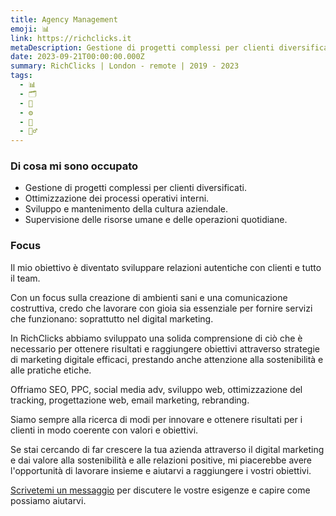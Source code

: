 ```yaml
---
title: Agency Management
emoji: 📊
link: https://richclicks.it
metaDescription: Gestione di progetti complessi per clienti diversificati. Ottimizzazione dei processi operativi interni. Sviluppo e mantenimento della cultura aziendale. Supervisione delle risorse umane e delle operazioni quotidiane.
date: 2023-09-21T00:00:00.000Z
summary: RichClicks | London - remote | 2019 - 2023
tags:
  - 📊
  - 🗂️
  - 👥
  - ⚙️
  - 🌈
  - 🤹‍♂️
---
```


### Di cosa mi sono occupato

- Gestione di progetti complessi per clienti diversificati.
- Ottimizzazione dei processi operativi interni.
- Sviluppo e mantenimento della cultura aziendale.
- Supervisione delle risorse umane e delle operazioni quotidiane.


### Focus

Il mio obiettivo è diventato sviluppare relazioni autentiche con clienti e tutto il team. 

Con un focus sulla creazione di ambienti sani e una comunicazione costruttiva, credo che lavorare con gioia sia essenziale per fornire servizi che funzionano: soprattutto nel digital marketing.

In RichClicks abbiamo sviluppato una solida comprensione di ciò che è necessario per ottenere risultati e raggiungere obiettivi attraverso strategie di marketing digitale efficaci, prestando anche attenzione alla sostenibilità e alle pratiche etiche. 

Offriamo SEO, PPC, social media adv, sviluppo web, ottimizzazione del tracking, progettazione web, email marketing, rebranding. 

Siamo sempre alla ricerca di modi per innovare e ottenere risultati per i clienti in modo coerente con valori e obiettivi. 

Se stai cercando di far crescere la tua azienda attraverso il digital marketing e dai valore alla sostenibilità e alle relazioni positive, mi piacerebbe avere l'opportunità di lavorare insieme e aiutarvi a raggiungere i vostri obiettivi. 

[Scrivetemi un messaggio](/contatti) per discutere le vostre esigenze e capire come possiamo aiutarvi.

